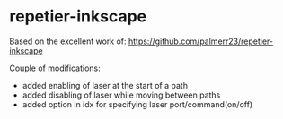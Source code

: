 # repetier-inkscape

Based on the excellent work of: https://github.com/palmerr23/repetier-inkscape

Couple of modifications:
* added enabling of laser at the start of a path
* added disabling of laser while moving between paths
* added option in idx for specifying laser port/command(on/off)
